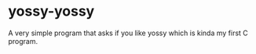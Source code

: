 # yossy-yossy
A very simple program that asks if you like yossy which is kinda my first C program.

